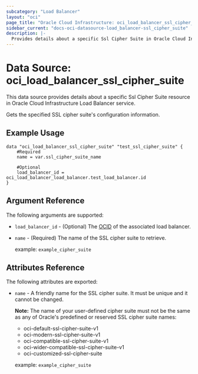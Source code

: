```yaml
---
subcategory: "Load Balancer"
layout: "oci"
page_title: "Oracle Cloud Infrastructure: oci_load_balancer_ssl_cipher_suite"
sidebar_current: "docs-oci-datasource-load_balancer-ssl_cipher_suite"
description: |-
  Provides details about a specific Ssl Cipher Suite in Oracle Cloud Infrastructure Load Balancer service
---
```


# Data Source: oci_load_balancer_ssl_cipher_suite
This data source provides details about a specific Ssl Cipher Suite resource in Oracle Cloud Infrastructure Load Balancer service.

Gets the specified SSL cipher suite's configuration information.

## Example Usage

```hcl
data "oci_load_balancer_ssl_cipher_suite" "test_ssl_cipher_suite" {
	#Required
	name = var.ssl_cipher_suite_name

	#Optional
	load_balancer_id = oci_load_balancer_load_balancer.test_load_balancer.id
}
```

## Argument Reference

The following arguments are supported:

* `load_balancer_id` - (Optional) The [OCID](https://docs.cloud.oracle.com/iaas/Content/General/Concepts/identifiers.htm) of the associated load balancer. 
* `name` - (Required) The name of the SSL cipher suite to retrieve.

	example: `example_cipher_suite` 


## Attributes Reference

The following attributes are exported:

* `name` - A friendly name for the SSL cipher suite. It must be unique and it cannot be changed.

	**Note:** The name of your user-defined cipher suite must not be the same as any of Oracle's predefined or reserved SSL cipher suite names:
	* oci-default-ssl-cipher-suite-v1
	* oci-modern-ssl-cipher-suite-v1
	* oci-compatible-ssl-cipher-suite-v1
	* oci-wider-compatible-ssl-cipher-suite-v1
	* oci-customized-ssl-cipher-suite

	example: `example_cipher_suite` 

